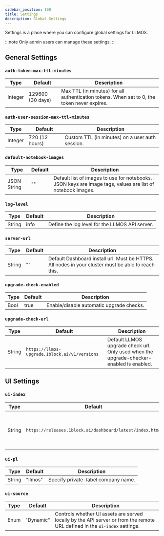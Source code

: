 ```yaml
---
sidebar_position: 100
title: Settings
description: Global Settings
---
```


Settings is a place where you can configure global settings for LLMOS.

:::note
Only admin users can manage these settings.
:::

## General Settings

### `auth-token-max-ttl-minutes`
| Type    | Default          | Description                                                                                   |
|---------|------------------|-----------------------------------------------------------------------------------------------|
| Integer | 129600 (30 days) | Max TTL (in minutes) for all authentication tokens. When set to 0, the token never expires.   |

### `auth-user-session-max-ttl-minutes`
| Type    | Default        | Description                                      |
|---------|----------------|--------------------------------------------------|
| Integer | 720 (12 hours) | Custom TTL (in minutes) on a user auth session.  |

### `default-notebook-images`
| Type        | Default | Description                                                                                                |
|-------------|---------|------------------------------------------------------------------------------------------------------------|
| JSON String | ""      | Default list of images to use for notebooks. JSON keys are image tags, values are list of notebook images. |

### `log-level`
| Type    | Default | Description                                    |
|---------|---------|------------------------------------------------|
| String  | info    | Define the log level for the LLMOS API server. |

### `server-url`
| Type   | Default | Description                                                                                          |
|--------|---------|------------------------------------------------------------------------------------------------------|
| String | ""      | Default Dashboard install url. Must be HTTPS. All nodes in your cluster must be able to reach this.  |

### `upgrade-check-enabled`
| Type | Default | Description                               |
|------|---------|-------------------------------------------|
| Bool | true    | Enable/disable automatic upgrade checks.  |

### `upgrade-check-url`
| Type   | Default                                       | Description                                                                             |
|--------|-----------------------------------------------|-----------------------------------------------------------------------------------------|
| String | `https://llmos-upgrade.1block.ai/v1/versions` | Default LLMOS upgrade check url. Only used when the upgrade-checker-enabled is enabled. |


## UI Settings
### `ui-index`
| Type   | Default                                                  | Description                                        |
|--------|----------------------------------------------------------|----------------------------------------------------|
| String | `https://releases.1block.ai/dashboard/latest/index.html` | HTML index location for the LLMOS Dashboard UI.    |

### `ui-pl`
| Type   | Default | Description                         |
|--------|---------|-------------------------------------|
| String | "llmos" | Specify private-label company name. |

### `ui-source`
| Type | Default   | Description                                                                                                                |
|------|-----------|----------------------------------------------------------------------------------------------------------------------------|
| Enum | "Dynamic" | Controls whether UI assets are served locally by the API server or from the remote URL defined in the `ui-index` settings. |

